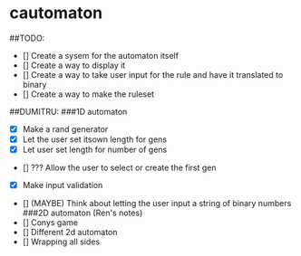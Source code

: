 # cautomaton

##TODO:  
- [] Create a sysem for the automaton itself
- [] Create a way to display it
- [] Create a way to take user input for the rule and have it translated to binary
- [] Create a way to make the ruleset


##DUMITRU:
###1D automaton
- [x] Make a rand generator
- [x] Let the user set itsown length for gens
- [x] Let user set length for number of gens
- [] ??? Allow the user to select or create the first gen 
- [X] Make input validation
- [] (MAYBE) Think about letting the user input a string of binary numbers
###2D automaton (Ren's notes)
- [] Conys game
- [] Different 2d automaton
- [] Wrapping all sides
